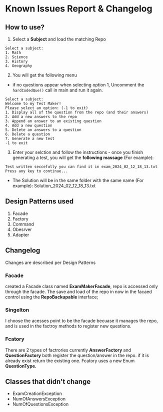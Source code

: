 # Known Issues Report & Changelog

## How to use?

1) Select a **Subject** and load the matching Repo

```
Select a subject: 
1. Math
2. Science
3. History
4. Geography
```

2) You will get the following menu

- if no questions appear when selecting option 1, Uncomment the `hardCodedQue()` call in main and run it again.

```
Select a subject: 
Welcome to my Test Maker!
Please select an option: (-1 to exit)
1. Display all of the question from the repo (and their answers)
2. Add a new answers to the repo
3. Append an answer to an existing question
4. Add a new question
5. Delete an answers to a question
6. Delete a question
7. Generate a new test
-1 to exit
```

3) Enter your selction and follow the instructions - once you finish generating a test, you will get the **following massage** (For example):

```
Test written seccefully you can find it in exam_2024_02_12_18_13.txt
Press any key to continue...
```

- The Solution will be in the same folder with the same name (For example):
  Solution_2024_02_12_18_13.txt

## Design Patterns used

1) Facade
2) Factory
3) Command
4) Obesrver
5) Adapter

## Changelog

Changes are described per Design Patterns

### Facade

created a Facade class named **ExamMakerFacade**, repo is accessed only through the facade.
The save and load of the repo in now in the facaed control using the **RepoBackupable** interface;

### Singelton

I choose the acesses point to be the facade becuase it manages the repo, and is used in the factroy methods to register new questions.

### Fcatory

There are 2 types of factrories currently **AnswerFactory** and **QuestionFactory** both register the question/answer in the repo.
if it is already exist return the existing one. Fcatory uses a new Enum **QuestionType.**



## Classes that didn't change

- ExamCreationException
- NumOfAnswersException
- NumOfQuestionsException

